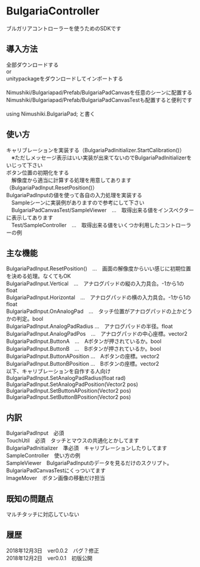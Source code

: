 # BulgariaController
ブルガリアコントローラーを使うためのSDKです

## 導入方法
全部ダウンロードする<br>
or<br>
unitypackageをダウンロードしてインポートする<br>
<br>
Nimushiki/Bulgariapad/Prefab/BulgariaPadCanvasを任意のシーンに配置する<br>
Nimushiki/Bulgariapad/Prefab/BulgariaPadCanvasTestも配置すると便利です<br>
<br>
using Nimushiki.BulgariaPad; と書く<br>

## 使い方
キャリブレーションを実装する（BulgariaPadInitializer.StartCalibration()）<br>
　※ただしメッセージ表示はいい実装が出来てないのでBulgariaPadInitializerをいじって下さい<br>
ボタン位置の初期化をする<br>
　解像度から適当に計算する処理を用意してあります（BulgariaPadInput.ResetPosition()）<br>
BulgariaPadInputの値を使って各自の入力処理を実装する<br>
　Sampleシーンに実装例がありますので参考にして下さい<br>
　BulgariaPadCanvasTest/SampleViewer　…　取得出来る値をインスペクターに表示してあります<br>
　Test/SampleController　…　取得出来る値をいくつか利用したコントローラーの例<br>

## 主な機能
BulgariaPadInput.ResetPosition()　…　画面の解像度からいい感じに初期位置を決める処理。なくてもOK<br>
BulgariaPadInput.Vertical　…　アナログパッドの縦の入力具合。-1から1のfloat<br>
BulgariaPadInput.Horizontal　…　アナログパッドの横の入力具合。-1から1のfloat<br>
BulgariaPadInput.OnAnalogPad　…　タッチ位置がアナログパッドの上かどうかの判定。bool<br>
BulgariaPadInput.AnalogPadRadius …　アナログパッドの半径。float<br>
BulgariaPadInput.AnalogPadPos　…　アナログパッドの中心座標。vector2<br>
BulgariaPadInput.ButtonA　…　Aボタンが押されているか。bool<br>
BulgariaPadInput.ButtonB　…　Bボタンが押されているか。bool<br>
BulgariaPadInput.ButtonAPosition …　Aボタンの座標。vector2<br>
BulgariaPadInput.ButtonBPosition …　Bボタンの座標。vector2<br>
以下、キャリブレーションを自作する人向け<br>
BulgariaPadInput.SetAnalogPadRadius(float rad)<br>
BulgariaPadInput.SetAnalogPadPosition(Vector2 pos)<br>
BulgariaPadInput.SetButtonAPosition(Vector2 pos)<br>
BulgariaPadInput.SetButtonBPosition(Vector2 pos)<br>

## 内訳
BulgariaPadInput　必須<br>
TouchUtil　必須　タッチとマウスの共通化とかしてます<br>
BulgariaPadInitializer　準必須　キャリブレーションしたりしてます<br>
SampleController　使い方の例<br>
SampleViewer　BulgariaPadInputのデータを見るだけのスクリプト。BulgariaPadCanvasTestにくっついてます<br>
ImageMover　ボタン画像の移動だけ担当

## 既知の問題点
マルチタッチに対応していない

## 履歴
2018年12月3日　ver0.0.2　バグ？修正<br>
2018年12月2日　ver0.0.1　初版公開
